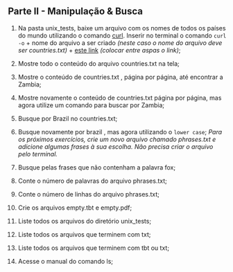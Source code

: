 ## Parte II - Manipulação & Busca

1. Na pasta unix_tests, baixe um arquivo com os nomes de todos os países do mundo utilizando o comando [curl](https://linux.die.net/man/1/curl). Inserir no terminal o comando `curl -o` + nome do arquivo a ser criado _(neste caso o nome do arquivo deve ser countries.txt)_ + [este link](https://gist.githubusercontent.com/kalinchernev/486393efcca01623b18d/raw/daa24c9fea66afb7d68f8d69f0c4b8eeb9406e83/countries) _(colocar entre aspas o link)_;

2. Mostre todo o conteúdo do arquivo countries.txt na tela;

3. Mostre o conteúdo de countries.txt , página por página, até encontrar a Zambia;

4. Mostre novamente o conteúdo de countries.txt página por página, mas agora utilize um comando para buscar por Zambia;

5. Busque por Brazil no countries.txt;

6. Busque novamente por brazil , mas agora utilizando o `lower case`;
_Para os próximos exercícios, crie um novo arquivo chamado phrases.txt e adicione algumas frases à sua escolha. Não precisa criar o arquivo pelo terminal._

7. Busque pelas frases que não contenham a palavra fox;

8. Conte o número de palavras do arquivo phrases.txt;

9. Conte o número de linhas do arquivo phrases.txt;

10. Crie os arquivos empty.tbt e empty.pdf;

11. Liste todos os arquivos do diretório unix_tests;

12. Liste todos os arquivos que terminem com txt;

13. Liste todos os arquivos que terminem com tbt ou txt;

14. Acesse o manual do comando ls;

